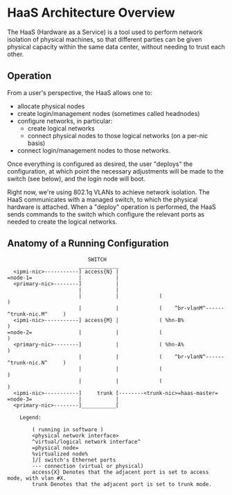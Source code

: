 # HaaS Architecture Overview

The HaaS (Hardware as a Service) is a tool used to perform network
isolation of physical machines, so that different parties can be
given physical capacity within the same data center, without needing
to trust each other.

## Operation

From a user's perspective, the HaaS allows one to:

* allocate physical nodes
* create login/management nodes (sometimes called headnodes)
* configure networks, in particular:
  * create logical networks
  * connect physical nodes to those logical networks (on a per-nic basis)
* connect login/management nodes to those networks.

Once everything is configured as desired, the user "deploys" the
configuration, at which point the necessary adjustments will be made
to the switch (see below), and the login node will boot.

Right now, we're using 802.1q VLANs to achieve network isolation. The
HaaS communicates with a managed switch, to which the physical
hardware is attached. When a "deploy" operation is performed, the
HaaS sends commands to the switch which configure the relevant ports
as needed to create the logical networks.

## Anatomy of a Running Configuration


                              SWITCH
                           _____________
      <ipmi-nic>-----------] access{N} |
    =node-1=               |           |
      <primary-nic>--------]           |
                           |           |
                           |           |             (                                      )
                           |           |             (    ^br-vlanM^------^trunk-nic.M^     )
      <ipmi-nic>-----------] access{M} |             ( %hn-B%                               )
    =node-2=               |           |             (                                      )
      <primary-nic>--------]           |             ( %hn-A%                               )
                           |           |             (    ^br-vlanN^------^trunk-nic.N^     )
                           |           |             (                                      )
                           |           |             (                                      )
      <ipmi-nic>-----------]     trunk [--------<trunk-nic>=haas-master=
    =node-3=               |           |
      <primary-nic>--------]___________[

        Legend:

            ( running in software )
            <physical network interface>
            ^virtual/logical network interface^
            =physical node=
            %virtualized node%
            ]/[ switch's Ethernet ports
            --- connection (virtual or physical)
            access{X} Denotes that the adjacent port is set to access mode, with vlan #X.
            trunk Denotes that the adjacent port is set to trunk mode.
